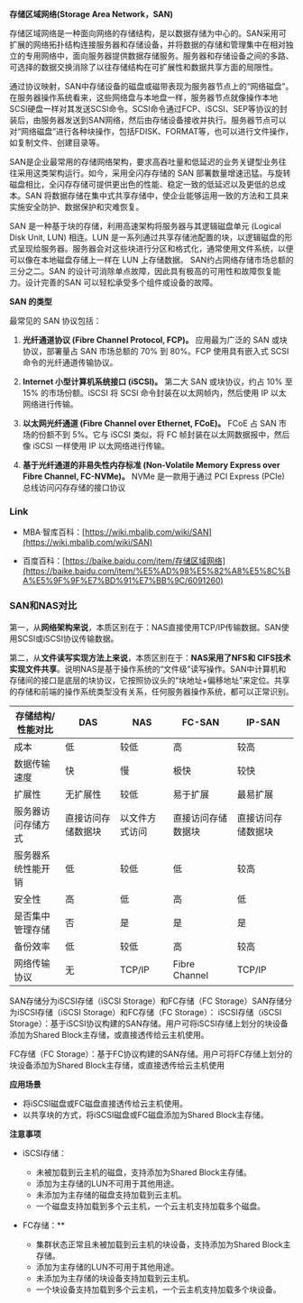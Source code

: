 **存储区域网络(Storage Area Network，SAN)**

存储区域网络是一种面向网络的存储结构，是以数据存储为中心的。SAN采用可扩展的网络拓扑结构连接服务器和存储设备，并将数据的存储和管理集中在相对独立的专用网络中，面向服务器提供数据存储服务。服务器和存储设备之间的多路、可选择的数据交换消除了以往存储结构在可扩展性和数据共享方面的局限性。

通过协议映射，SAN中存储设备的磁盘或磁带表现为服务器节点上的“网络磁盘”。在服务器操作系统看来，这些网络盘与本地盘一样，服务器节点就像操作本地SCSI硬盘一样对其发送SCSI命令。SCSI命令通过FCP、iSCSI、SEP等协议的封装后，由服务器发送到SAN网络，然后由存储设备接收并执行。服务器节点可以对“网络磁盘”进行各种块操作，包括FDISK、FORMAT等，也可以进行文件操作，如复制文件、创建目录等。

SAN是企业最常用的存储网络架构，要求高吞吐量和低延迟的业务关键型业务往往采用这类架构运行。如今，采用全闪存存储的 SAN 部署数量增速迅猛。与旋转磁盘相比，全闪存存储可提供更出色的性能、稳定一致的低延迟以及更低的总成本。SAN 将数据存储在集中式共享存储中，使企业能够运用一致的方法和工具来实施安全防护、数据保护和灾难恢复。

SAN 是一种基于块的存储，利用高速架构将服务器与其逻辑磁盘单元 (Logical Disk Unit, LUN) 相连。LUN 是一系列通过共享存储池配置的块，以逻辑磁盘的形式呈现给服务器。服务器会对这些块进行分区和格式化，通常使用文件系统，以便可以像在本地磁盘存储上一样在 LUN 上存储数据。
SAN约占网络存储市场总额的三分之二。SAN 的设计可消除单点故障，因此具有极高的可用性和故障恢复能力。设计完善的SAN 可以轻松承受多个组件或设备的故障。

**SAN 的类型**

最常见的 SAN 协议包括：

1. **光纤通道协议 (Fibre Channel Protocol, FCP)。**
    应用最为广泛的 SAN 或块协议，部署量占 SAN 市场总额的 70% 到 80%。FCP 使用具有嵌入式 SCSI 命令的光纤通道传输协议。

2. **Internet 小型计算机系统接口 (iSCSI)。**
   第二大 SAN 或块协议，约占 10% 至 15% 的市场份额。iSCSI 将 SCSI 命令封装在以太网帧内，然后使用 IP 以太网络进行传输。

3. **以太网光纤通道 (Fibre Channel over Ethernet, FCoE)。**
   FCoE 占 SAN 市场的份额不到 5%。它与 iSCSI 类似，将 FC 帧封装在以太网数据报中，然后像 iSCSI 一样使用 IP 以太网络进行传输。

4. **基于光纤通道的非易失性内存标准 (Non-Volatile Memory Express over Fibre Channel, FC-NVMe)。**
   NVMe 是一款用于通过 PCI Express (PCIe) 总线访问闪存存储的接口协议

### Link

- MBA·智库百科：[https://wiki.mbalib.com/wiki/SAN](https://wiki.mbalib.com/wiki/SAN)

- 百度百科：[https://baike.baidu.com/item/存储区域网络](https://baike.baidu.com/item/%E5%AD%98%E5%82%A8%E5%8C%BA%E5%9F%9F%E7%BD%91%E7%BB%9C/6091260)

### SAN和NAS对比

第一，从**网络架构来说**，本质区别在于：NAS直接使用TCP/IP传输数据。SAN使用SCSI或iSCSI协议传输数据。

第二，从**文件读写实现方法上来说**，本质区别在于：**NAS采用了NFS和 CIFS技术实现文件共享**。说明NAS是基于操作系统的“文件级”读写操作。SAN中计算机和存储间的接口是底层的块协议，它按照协议头的“块地址+偏移地址”来定位。共享的存储和前端的操作系统类型没有关系，任何服务器操作系统，都可以正常识别。

| **存储结构/性能对比** | **DAS** | **NAS** | **FC-SAN** | **IP-SAN** |
| --- | --- | --- | --- | --- |
| 成本 | 低 | 较低 | 高 | 较高 |
| 数据传输速度 | 快 | 慢 | 极快 | 较快 |
| 扩展性 | 无扩展性 | 较低 | 易于扩展 | 最易扩展 |
| 服务器访问存储方式 | 直接访问存储数据块 | 以文件方式访问  | 直接访问存储数据块 | 直接访问存储数据块 |
| 服务器系统性能开销  | 低 | 较低 | 低 | 较高 |
| 安全性 | 高 | 低 | 高 | 低 |
| 是否集中管理存储 | 否 | 是 | 是 | 是 |
| 备份效率 | 低 | 较低 | 高 | 较高 |
| 网络传输协议 | 无 | TCP/IP  | Fibre Channel  | TCP/IP |

SAN存储分为iSCSI存储（iSCSI Storage）和FC存储（FC Storage）SAN存储分为iSCSI存储（iSCSI Storage）和FC存储（FC Storage）：
iSCSI存储（iSCSI Storage）：基于iSCSI协议构建的SAN存储。用户可将iSCSI存储上划分的块设备添加为Shared Block主存储，或直接透传给云主机使用。

FC存储（FC Storage）：基于FC协议构建的SAN存储。用户可将FC存储上划分的块设备添加为Shared Block主存储，或直接透传给云主机使用

**应用场景**
- 将iSCSI磁盘或FC磁盘直接透传给云主机使用。
- 以共享块的方式，将iSCSI磁盘或FC磁盘添加为Shared Block主存储。

**注意事项**
- iSCSI存储：
  - 未被加载到云主机的磁盘，支持添加为Shared Block主存储。
  - 添加为主存储的LUN不可用于其他用途。
  - 未添加为主存储的磁盘支持加载到云主机。
  - 一个磁盘支持加载到多个云主机，一个云主机支持加载多个磁盘。

- FC存储：**
  - 集群状态正常且未被加载到云主机的块设备，支持添加为Shared Block主存储。
  - 添加为主存储的LUN不可用于其他用途。
  - 未添加为主存储的块设备支持加载到云主机。
  - 一个块设备支持加载到多个云主机，一个云主机支持加载多个块设备。
